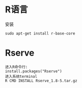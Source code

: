 # R语言

安装

```
sudo apt-get install r-base-core
```

# Rserve

```
进入R命令行:
install.packages("Rserve")
进入系统terminal
R CMD INSTALL Rserve_1.8-5.tar.gz
```



